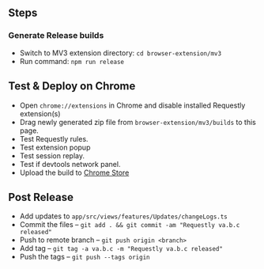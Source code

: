 ## Steps

### Generate Release builds

- Switch to MV3 extension directory: `cd browser-extension/mv3`
- Run command: `npm run release`

## Test & Deploy on Chrome

- Open `chrome://extensions` in Chrome and disable installed Requestly extension(s)
- Drag newly generated zip file from `browser-extension/mv3/builds` to this page.
- Test Requestly rules.
- Test extension popup
- Test session replay.
- Test if devtools network panel.
- Upload the build to [Chrome Store](https://chrome.google.com/webstore/developer/dashboard)

## Post Release

- Add updates to `app/src/views/features/Updates/changeLogs.ts`
- Commit the files – `git add . && git commit -am "Requestly va.b.c released"`
- Push to remote branch – `git push origin <branch>`
- Add tag – `git tag -a va.b.c -m "Requestly va.b.c released"`
- Push the tags – `git push --tags origin`
